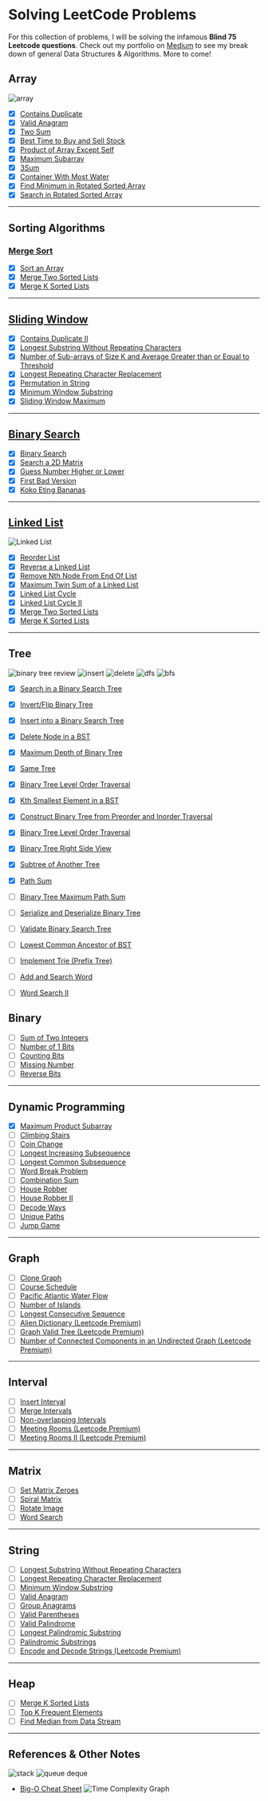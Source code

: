 # Solving LeetCode Problems

For this collection of problems, I will be solving the infamous **Blind 75 Leetcode questions**.
Check out my portfolio on [Medium](https://medium.com/@kitanatoft) to see my break down of general Data Structures & Algorithms. More to come!

## Array

![array](./arr.png)

- [x] [Contains Duplicate](https://leetcode.com/problems/contains-duplicate/)
- [x] [Valid Anagram](https://leetcode.com/problems/valid-anagram/)
- [x] [Two Sum](https://leetcode.com/problems/two-sum/)
- [x] [Best Time to Buy and Sell Stock](https://leetcode.com/problems/best-time-to-buy-and-sell-stock/)
- [x] [Product of Array Except Self](https://leetcode.com/problems/product-of-array-except-self/)
- [x] [Maximum Subarray](https://leetcode.com/problems/maximum-subarray/)
- [x] [3Sum](https://leetcode.com/problems/3sum/)
- [x] [Container With Most Water](https://leetcode.com/problems/container-with-most-water/)
- [x] [Find Minimum in Rotated Sorted Array](https://leetcode.com/problems/find-minimum-in-rotated-sorted-array/)
- [x] [Search in Rotated Sorted Array](https://leetcode.com/problems/search-in-rotated-sorted-array/)

---

## Sorting Algorithms

### [Merge Sort](https://medium.com/@kitanatoft/merge-sort-explained-93a6bad7cccb)

- [x] [Sort an Array](https://leetcode.com/problems/sort-an-array/)
- [x] [Merge Two Sorted Lists](https://leetcode.com/problems/merge-two-sorted-lists/description/)
- [x] [Merge K Sorted Lists](https://leetcode.com/problems/merge-k-sorted-lists/)
<!-- TODO: Use a heap next time for Merge K Sorted Lists-->

---

## [Sliding Window](https://medium.com/@kitanatoft/sliding-window-technique-explained-653a011d1eae)

- [X] [Contains Duplicate II](https://leetcode.com/problems/contains-duplicate-ii/)
- [X] [Longest Substring Without Repeating Characters](https://leetcode.com/problems/longest-substring-without-repeating-characters/)
- [X] [Number of Sub-arrays of Size K and Average Greater than or Equal to Threshold](https://leetcode.com/problems/number-of-sub-arrays-of-size-k-and-average-greater-than-or-equal-to-threshold/)
- [X] [Longest Repeating Character Replacement](https://leetcode.com/problems/longest-repeating-character-replacement/)
- [X] [Permutation in String](https://leetcode.com/problems/permutation-in-string/)
- [X] [Minimum Window Substring](https://leetcode.com/problems/minimum-window-substring/)
- [X] [Sliding Window Maximum](https://leetcode.com/problems/sliding-window-maximum/)

---

## [Binary Search](https://medium.com/@kitanatoft/binary-search-explained-a46ea6e2ae35)

- [x] [Binary Search](https://leetcode.com/problems/binary-search/)
- [x] [Search a 2D Matrix](https://leetcode.com/problems/search-a-2d-matrix/)
- [x] [Guess Number Higher or Lower](https://leetcode.com/problems/guess-number-higher-or-lower/)
- [x] [First Bad Version](https://leetcode.com/problems/first-bad-version/)
- [x] [Koko Eting Bananas](https://leetcode.com/problems/koko-eating-bananas/)

---

## [Linked List](https://medium.com/@kitanatoft/linked-list-explained-ee6fd9c4f418)

![Linked List](./linkedListRreview.png)

- [x] [Reorder List](https://leetcode.com/problems/reorder-list/)
- [x] [Reverse a Linked List](https://leetcode.com/problems/reverse-linked-list/)
- [x] [Remove Nth Node From End Of List](https://leetcode.com/problems/remove-nth-node-from-end-of-list/)
- [x] [Maximum Twin Sum of a Linked List](https://leetcode.com/problems/maximum-twin-sum-of-a-linked-list/)
- [x] [Linked List Cycle](https://leetcode.com/problems/linked-list-cycle/)
- [x] [Linked List Cycle II](https://leetcode.com/problems/linked-list-cycle-ii/)
- [x] [Merge Two Sorted Lists](https://leetcode.com/problems/merge-two-sorted-lists/)
- [x] [Merge K Sorted Lists](https://leetcode.com/problems/merge-k-sorted-lists/)

---

## Tree

![binary tree review](./bstReview.png)
![insert](./insert_BST.png)
![delete](./delete_treeNode.png)
![dfs](./trees/dfs.png)
![bfs](./trees/bfs.png)

- [x] [Search in a Binary Search Tree](https://leetcode.com/problems/search-in-a-binary-search-tree/)
- [x] [Invert/Flip Binary Tree](https://leetcode.com/problems/invert-binary-tree/)
- [x] [Insert into a Binary Search Tree](https://leetcode.com/problems/insert-into-a-binary-search-tree/)
- [x] [Delete Node in a BST](https://leetcode.com/problems/delete-node-in-a-bst/)
- [x] [Maximum Depth of Binary Tree](https://leetcode.com/problems/maximum-depth-of-binary-tree/)
- [x] [Same Tree](https://leetcode.com/problems/same-tree/)
- [x] [Binary Tree Level Order Traversal](https://leetcode.com/problems/binary-tree-level-order-traversal/)
- [x] [Kth Smallest Element in a BST](https://leetcode.com/problems/kth-smallest-element-in-a-bst/)
- [x] [Construct Binary Tree from Preorder and Inorder Traversal](https://leetcode.com/problems/construct-binary-tree-from-preorder-and-inorder-traversal/)
- [x] [Binary Tree Level Order Traversal](https://leetcode.com/problems/binary-tree-level-order-traversal/)
- [x] [Binary Tree Right Side View](https://leetcode.com/problems/binary-tree-right-side-view/description/)
- [x] [Subtree of Another Tree](https://leetcode.com/problems/subtree-of-another-tree/)
- [x] [Path Sum](https://leetcode.com/problems/path-sum/)
- [ ] [Binary Tree Maximum Path Sum](https://leetcode.com/problems/binary-tree-maximum-path-sum/)
- [ ] [Serialize and Deserialize Binary Tree](https://leetcode.com/problems/serialize-and-deserialize-binary-tree/)
- [ ] [Validate Binary Search Tree](https://leetcode.com/problems/validate-binary-search-tree/)

- [ ] [Lowest Common Ancestor of BST](https://leetcode.com/problems/lowest-common-ancestor-of-a-binary-search-tree/)
- [ ] [Implement Trie (Prefix Tree)](https://leetcode.com/problems/implement-trie-prefix-tree/)
- [ ] [Add and Search Word](https://leetcode.com/problems/add-and-search-word-data-structure-design/)
- [ ] [Word Search II](https://leetcode.com/problems/word-search-ii/)

## Binary

- [ ] [Sum of Two Integers](https://leetcode.com/problems/sum-of-two-integers/)
- [ ] [Number of 1 Bits](https://leetcode.com/problems/number-of-1-bits/)
- [ ] [Counting Bits](https://leetcode.com/problems/counting-bits/)
- [ ] [Missing Number](https://leetcode.com/problems/missing-number/)
- [ ] [Reverse Bits](https://leetcode.com/problems/reverse-bits/)

---

## Dynamic Programming

<!-- TODO: go over Maximum Product Subarray another time soon -->
- [x] [Maximum Product Subarray](https://leetcode.com/problems/maximum-product-subarray/)
- [ ] [Climbing Stairs](https://leetcode.com/problems/climbing-stairs/)
- [ ] [Coin Change](https://leetcode.com/problems/coin-change/)
- [ ] [Longest Increasing Subsequence](https://leetcode.com/problems/longest-increasing-subsequence/)
- [ ] [Longest Common Subsequence](https://leetcode.com/problems/longest-common-subsequence/)
- [ ] [Word Break Problem](https://leetcode.com/problems/word-break/)
- [ ] [Combination Sum](https://leetcode.com/problems/combination-sum-iv/)
- [ ] [House Robber](https://leetcode.com/problems/house-robber/)
- [ ] [House Robber II](https://leetcode.com/problems/house-robber-ii/)
- [ ] [Decode Ways](https://leetcode.com/problems/decode-ways/)
- [ ] [Unique Paths](https://leetcode.com/problems/unique-paths/)
- [ ] [Jump Game](https://leetcode.com/problems/jump-game/)

---

## Graph

- [ ] [Clone Graph](https://leetcode.com/problems/clone-graph/)
- [ ] [Course Schedule](https://leetcode.com/problems/course-schedule/)
- [ ] [Pacific Atlantic Water Flow](https://leetcode.com/problems/pacific-atlantic-water-flow/)
- [ ] [Number of Islands](https://leetcode.com/problems/number-of-islands/)
- [ ] [Longest Consecutive Sequence](https://leetcode.com/problems/longest-consecutive-sequence/)
- [ ] [Alien Dictionary (Leetcode Premium)](https://leetcode.com/problems/alien-dictionary/)
- [ ] [Graph Valid Tree (Leetcode Premium)](https://leetcode.com/problems/graph-valid-tree/)
- [ ] [Number of Connected Components in an Undirected Graph (Leetcode Premium)](https://leetcode.com/problems/number-of-connected-components-in-an-undirected-graph/)

---

## Interval

- [ ] [Insert Interval](https://leetcode.com/problems/insert-interval/)
- [ ] [Merge Intervals](https://leetcode.com/problems/merge-intervals/)
- [ ] [Non-overlapping Intervals](https://leetcode.com/problems/non-overlapping-intervals/)
- [ ] [Meeting Rooms (Leetcode Premium)](https://leetcode.com/problems/meeting-rooms/)
- [ ] [Meeting Rooms II (Leetcode Premium)](https://leetcode.com/problems/meeting-rooms-ii/)

---

## Matrix

- [ ] [Set Matrix Zeroes](https://leetcode.com/problems/set-matrix-zeroes/)
- [ ] [Spiral Matrix](https://leetcode.com/problems/spiral-matrix/)
- [ ] [Rotate Image](https://leetcode.com/problems/rotate-image/)
- [ ] [Word Search](https://leetcode.com/problems/word-search/)

---

## String

- [ ] [Longest Substring Without Repeating Characters](https://leetcode.com/problems/longest-substring-without-repeating-characters/)
- [ ] [Longest Repeating Character Replacement](https://leetcode.com/problems/longest-repeating-character-replacement/)
- [ ] [Minimum Window Substring](https://leetcode.com/problems/minimum-window-substring/)
- [ ] [Valid Anagram](https://leetcode.com/problems/valid-anagram/)
- [ ] [Group Anagrams](https://leetcode.com/problems/group-anagrams/)
- [ ] [Valid Parentheses](https://leetcode.com/problems/valid-parentheses/)
- [ ] [Valid Palindrome](https://leetcode.com/problems/valid-palindrome/)
- [ ] [Longest Palindromic Substring](https://leetcode.com/problems/longest-palindromic-substring/)
- [ ] [Palindromic Substrings](https://leetcode.com/problems/palindromic-substrings/)
- [ ] [Encode and Decode Strings (Leetcode Premium)](https://leetcode.com/problems/encode-and-decode-strings/)

---

## Heap

- [ ] [Merge K Sorted Lists](https://leetcode.com/problems/merge-k-sorted-lists/)
- [ ] [Top K Frequent Elements](https://leetcode.com/problems/top-k-frequent-elements/)
- [ ] [Find Median from Data Stream](https://leetcode.com/problems/find-median-from-data-stream/)

---

## References & Other Notes

![stack](./stack.png)
![queue deque](./queueDeque.png)

- [Big-O Cheat Sheet](https://www.bigocheatsheet.com/)
![Time Complexity Graph](./timeComplexityGraph.png)
